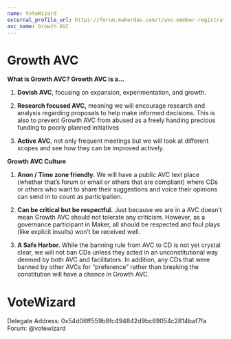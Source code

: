 ```yaml
---
name: VoteWizard
external_profile_url: https://forum.makerdao.com/t/avc-member-registration-submission-growth-avc/20308
avc_name: Growth AVC
---
```


# Growth AVC

**What is Growth AVC? Growth AVC is a…**

1. **Dovish AVC**, focusing on expansion, experimentation, and growth.

2. **Research focused AVC,** meaning we will encourage research and analysis regarding proposals to help make informed decisions. This is also to prevent Growth AVC from abused as a freely handing precious funding to poorly planned initiatives

3. **Active AVC**, not only frequent meetings but we will look at different scopes and see how they can be improved actively.

**Growth AVC Culture**

1. **Anon / Time zone friendly.** We will have a public AVC text place (whether that’s forum or email or others that are compliant) where CDs or others who want to share their suggestions and voice their opinions can send in to count as participation.

2. **Can be critical but be respectful.** Just because we are in a AVC doesn’t mean Growth AVC should not tolerate any criticism. However, as a governance participant in Maker, all should be respected and foul plays (like explicit insults) won’t be received well.

3. **A Safe Harbor.** While the banning rule from AVC to CD is not yet crystal clear, we will not ban CDs unless they acted in an unconstitutional way deemed by both AVC and facilitators. In addition, any CDs that were banned by other AVCs for “preference” rather than breaking the constitution will have a chance in Growth AVC.

# VoteWizard
Delegate Address: 0x54d06ff559b8fc494842d9bc69054c2814baf7fa
Forum: @votewizard